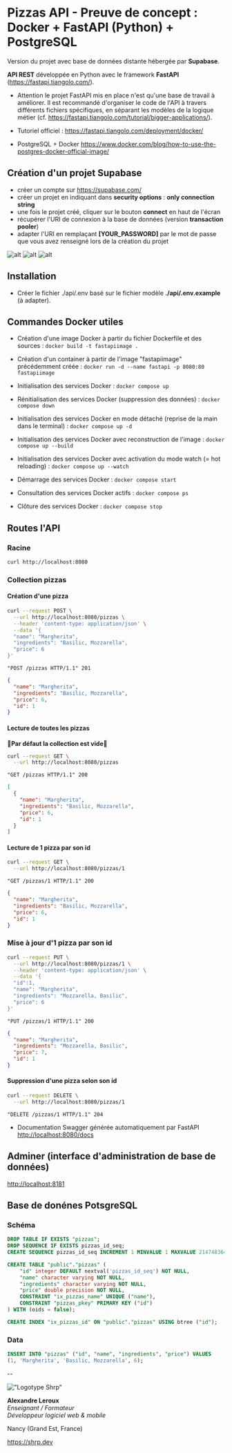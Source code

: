 # Pizzas API - Preuve de concept : Docker + FastAPI (Python) + PostgreSQL

Version du projet avec base de données distante hébergée par __Supabase__.

__API REST__ développée en Python avec le framework __FastAPI__ (<https://fastapi.tiangolo.com/>).

- Attention le projet FastAPI mis en place n'est qu'une base de travail à améliorer. Il est recommandé d'organiser le code de l'API à travers différents fichiers spécifiques, en séparant les modèles de la logique métier (cf. <https://fastapi.tiangolo.com/tutorial/bigger-applications/>).

- Tutoriel officiel :
<https://fastapi.tiangolo.com/deployment/docker/>

- PostgreSQL + Docker
<https://www.docker.com/blog/how-to-use-the-postgres-docker-official-image/>

## Création d'un projet Supabase

- créer un compte sur <https://supabase.com/>
- créer un projet en indiquant dans __security options__ : __only connection string__
- une fois le projet créé, cliquer sur le bouton __connect__ en haut de l'écran
- récupérer l'URI de connexion à la base de données (version __transaction pooler__)
- adapter l'URI en remplaçant __[YOUR_PASSWORD]__ par le mot de passe que vous avez renseigné lors de la création du projet

![alt](./assets/1-creation-projet-supabase.png)
![alt](./assets/2-informations-de-connexion.png)
![alt](./assets/3-informations-de-connexion.png)

## Installation

- Créer le fichier ./api/.env  basé sur le fichier modèle __./api/.env.example__ (à adapter).

## Commandes Docker utiles

- Création d'une image Docker à partir du fichier Dockerfile et des sources :
`docker build -t fastapiimage .`

- Création d'un container à partir de l'image "fastapiimage" précédemment créée :
`docker run -d --name fastapi -p 8080:80 fastapiimage`

- Initialisation des services Docker :
`docker compose up`

- Rénitialisation des services Docker (suppression des données) :
`docker compose down`

- Initialisation des services Docker en mode détaché (reprise de la main dans le terminal) :
`docker compose up -d`

- Initialisation des services Docker avec reconstruction de l'image :
`docker compose up --build`

- Initialisation des services Docker avec activation du mode watch (= hot reloading) :
`docker compose up --watch`

- Démarrage des services Docker :
`docker compose start`

- Consultation des services Docker actifs :
`docker compose ps`

- Clôture des services Docker :
`docker compose stop`

## Routes l'API

### Racine

```sh
curl http://localhost:8080
```

### Collection pizzas

#### Création d'une pizza

```sh
curl --request POST \
  --url http://localhost:8080/pizzas \
  --header 'content-type: application/json' \
  --data '{
  "name": "Margherita",
  "ingredients": "Basilic, Mozzarella",
  "price": 6
}'
```

```http
"POST /pizzas HTTP/1.1" 201
```

```JSON
{
  "name": "Margherita",
  "ingredients": "Basilic, Mozzarella",
  "price": 6,
  "id": 1
}
```

#### Lecture de toutes les pizzas

__🚨Par défaut la collection est vide🚨__

```sh
curl --request GET \
  --url http://localhost:8080/pizzas
```

```http
"GET /pizzas HTTP/1.1" 200
```

```JSON
[
  {
    "name": "Margherita",
    "ingredients": "Basilic, Mozzarella",
    "price": 6,
    "id": 1
  }
]
```

#### Lecture de 1 pizza par son id

```sh
curl --request GET \
  --url http://localhost:8080/pizzas/1
```

```http
"GET /pizzas/1 HTTP/1.1" 200
```

```JSON
{
  "name": "Margherita",
  "ingredients": "Basilic, Mozzarella",
  "price": 6,
  "id": 1
}
```

### Mise à jour d'1 pizza par son id

```sh
curl --request PUT \
  --url http://localhost:8080/pizzas/1 \
  --header 'content-type: application/json' \
  --data '{
  "id":1,
  "name": "Margherita",
  "ingredients": "Mozzarella, Basilic",
  "price": 6
}'
```

```http
"PUT /pizzas/1 HTTP/1.1" 200
```

```json
{
  "name": "Margherita",
  "ingredients": "Mozzarella, Basilic",
  "price": 7,
  "id": 1
}
```

#### Suppression d'une pizza selon son id

```sh
curl --request DELETE \
  --url http://localhost:8080/pizzas/1
```

```http
"DELETE /pizzas/1 HTTP/1.1" 204
```

- Documentation Swagger générée automatiquement par FastAPI
<http://localhost:8080/docs>

## Adminer (interface d'administration de base de données)

<http://localhost:8181>

## Base de donénes PotsgreSQL

### Schéma

```sql
DROP TABLE IF EXISTS "pizzas";
DROP SEQUENCE IF EXISTS pizzas_id_seq;
CREATE SEQUENCE pizzas_id_seq INCREMENT 1 MINVALUE 1 MAXVALUE 2147483647 CACHE 1;

CREATE TABLE "public"."pizzas" (
    "id" integer DEFAULT nextval('pizzas_id_seq') NOT NULL,
    "name" character varying NOT NULL,
    "ingredients" character varying NOT NULL,
    "price" double precision NOT NULL,
    CONSTRAINT "ix_pizzas_name" UNIQUE ("name"),
    CONSTRAINT "pizzas_pkey" PRIMARY KEY ("id")
) WITH (oids = false);

CREATE INDEX "ix_pizzas_id" ON "public"."pizzas" USING btree ("id");
```

### Data

```sql
INSERT INTO "pizzas" ("id", "name", "ingredients", "price") VALUES
(1, 'Margherita', 'Basilic, Mozzarella', 6);
```

--

!["Logotype Shrp"](https://sherpa.one/images/sherpa-logotype.png)

__Alexandre Leroux__  
_Enseignant / Formateur_  
_Développeur logiciel web & mobile_

Nancy (Grand Est, France)

<https://shrp.dev>

